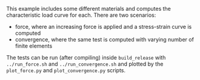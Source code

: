 This example includes some different materials and computes the characteristic load curve for each.
There are two scenarios: 
* force, where an increasing force is applied and a stress-strain curve is computed
* convergence, where the same test is computed with varying number of finite elements

The tests can be run (after compiling) inside `build_release` with `../run_force.sh` and `../run_convergence.sh` and plotted by the `plot_force.py` and `plot_convergence.py` scripts.
